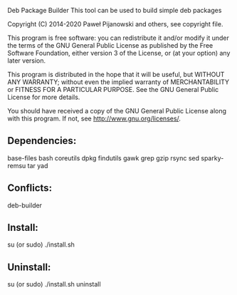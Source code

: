 Deb Package Builder
This tool can be used to build simple deb packages

Copyright (C) 2014-2020 Paweł Pijanowski and others, see copyright file.

This program is free software: you can redistribute it and/or modify
it under the terms of the GNU General Public License as published by
the Free Software Foundation, either version 3 of the License, or
(at your option) any later version.

This program is distributed in the hope that it will be useful,
but WITHOUT ANY WARRANTY; without even the implied warranty of
MERCHANTABILITY or FITNESS FOR A PARTICULAR PURPOSE.  See the
GNU General Public License for more details.

You should have received a copy of the GNU General Public License
along with this program.  If not, see <http://www.gnu.org/licenses/>.

Dependencies:
-------------
base-files
bash
coreutils
dpkg
findutils
gawk
grep
gzip
rsync
sed
sparky-remsu
tar
yad

Conflicts:
-------------
deb-builder

Install:
-------------
su (or sudo) 
./install.sh

Uninstall:
-------------
su (or sudo)
./install.sh uninstall
